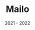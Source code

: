 ---
title: Mailo 
role: Frontend Developer
date: 2021 - 2022
description: Custom email template builder. My first hands on experience with Angular. I was in charge of the design for the admin dashboard. The code was written in a declarative programming pattern.
stack: [Angular, Auth0, NestJS, Lambdas]
---